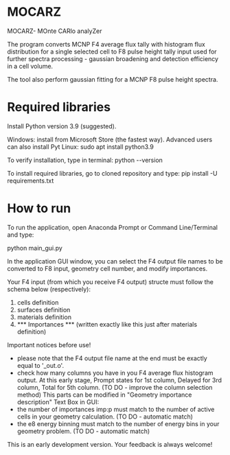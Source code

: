 # MOCARZ
MOCARZ- MOnte CARlo analyZer

The program converts MCNP F4 average flux tally with histogram flux distribution for a single selected cell to F8 pulse height tally input used for further spectra processing - gaussian broadening and detection efficiency in a cell volume.

The tool also perform gaussian fitting for a MCNP F8 pulse height spectra.


# Required libraries
Install Python version 3.9 (suggested).

Windows: install from Microsoft Store (the fastest way). Advanced users can also install Pyt
Linux: sudo apt install python3.9

To verify installation, type in terminal: python --version

To install required libraries, go to cloned repository and type:
pip install -U requirements.txt


# How to run
To run the application, open Anaconda Prompt or Command Line/Terminal and type:

python main_gui.py

In the application GUI window, you can select the F4 output file names to be converted to F8 input, geometry cell number, and modify importances. 

Your F4 input (from which you receive F4 output) structe must follow the schema below (respectively):
1. cells definition
2. surfaces definition
3. materials definition
4. *** Importances ***  (written exactly like this just after materials definition)



Important notices before use!

- please note that the F4 output file name at the end must be exactly equal to '_out.o'.
- check how many columns you have in you F4 average flux histogram output. At this early stage, Prompt states for 1st column, Delayed for 3rd column, Total for 5th column. (TO DO - improve the column selection method)
This parts can be modified in "Geometry importance description" Text Box in GUI:
- the number of importances imp:p must match to the number of active cells in your geometry calculation. (TO DO - automatic match)
- the e8 energy binning must match to the number of energy bins in your geometry problem. (TO DO - automatic match)


This is an early development version.
Your feedback is always welcome!
